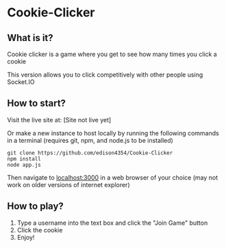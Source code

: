 # Cookie-Clicker

## What is it?
Cookie clicker is a game where you get to see how many times you click a cookie

This version allows you to click competitively with other people using Socket.IO

## How to start?
Visit the live site at: [Site not live yet]

Or make a new instance to host locally by running the following commands in a terminal (requires git, npm, and node.js to be installed)
```
git clone https://github.com/edison4354/Cookie-Clicker
npm install
node app.js
```
Then navigate to [localhost:3000](localhost:3000) in a web browser of your choice (may not work on older versions of internet explorer)

## How to play?
1. Type a username into the text box and click the "Join Game" button
2. Click the cookie
3. Enjoy!
